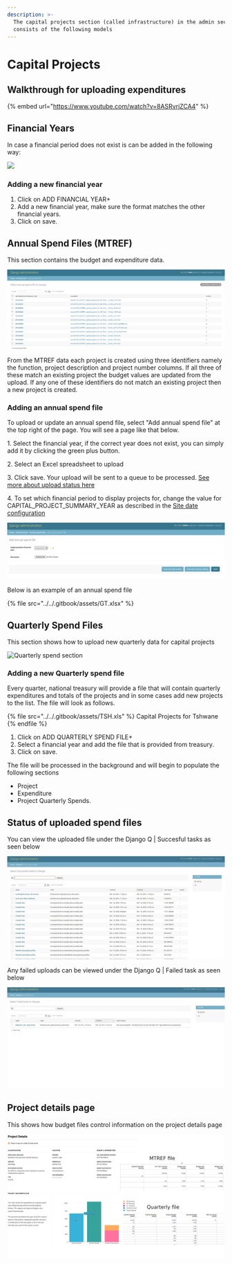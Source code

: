 ```yaml
---
description: >-
  The capital projects section (called infrastructure) in the admin section
  consists of the following models
---
```


# Capital Projects

## Walkthrough for uploading expenditures

{% embed url="https://www.youtube.com/watch?v=8ASRvrjZCA4" %}

## Financial Years

In case a financial period does not exist is can be added in the following way:

![](../../.gitbook/assets/financial\_year.png)

### Adding a new financial year

1. Click on ADD FINANCIAL YEAR+
2. Add a new financial year, make sure the format matches the other financial years.
3. Click on save.

## Annual Spend Files (MTREF)

This section contains the budget and expenditure data.

![](../../.gitbook/assets/annualspend.png)

From the MTREF data each project is created using three identifiers namely the function, project description and project number columns. If all three of these match an existing project the budget values are updated from the upload. If any one of these identifiers do not match an existing project then a new project is created.

### Adding an annual spend file

To upload or update an annual spend file, select "Add annual spend file" at the top right of the page. You will see a page like that below.&#x20;

1\. Select the financial year, if the correct year does not exist, you can simply add it by clicking the green plus button.

2\. Select an Excel spreadsheet to upload

3\. Click save. Your upload will be sent to a queue to be processed. [See more about upload status here](./#status-of-uploaded-spend-files)

4\. To set which financial period to display projects for, change the value for CAPITAL\_PROJECT\_SUMMARY\_YEAR as described in the [Site date configuration](../site-date-configuration.md)

![](../../.gitbook/assets/addannual.png)

Below is an example of an annual spend file

{% file src="../../.gitbook/assets/GT.xlsx" %}

## Quarterly Spend Files

This section shows how to upload new quarterly data for capital projects

![Quarterly spend section](../../.gitbook/assets/spend\_file.png)

### Adding a new Quarterly spend file

Every quarter, national treasury will provide a file that will contain quarterly expenditures and totals of the projects and in some cases add new projects to the list. The file will look as follows.

{% file src="../../.gitbook/assets/TSH.xls" %}
Capital Projects for Tshwane
{% endfile %}

1. Click on ADD QUARTERLY SPEND FILE+
2. Select a financial year and add the file that is provided from treasury.
3. Click on save.

The file will be processed in the background and will begin to populate the following sections

* Project
* Expenditure
* Project Quarterly Spends.

## Status of uploaded spend files

You can view the uploaded file under the Django Q | Succesful tasks as seen below

![](<../../.gitbook/assets/Successful Upload (1).JPG>)

Any failed uploads can be viewed under the Django Q | Failed task as seen below

![](<../../.gitbook/assets/Failed Upload (1).JPG>)

## Project details page

This shows how budget files control information on the project details page

![](../../.gitbook/assets/final.png)
